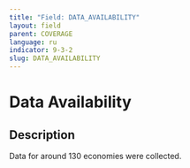 ```yaml
---
title: "Field: DATA_AVAILABILITY"
layout: field
parent: COVERAGE
language: ru
indicator: 9-3-2
slug: DATA_AVAILABILITY
---
```

# Data Availability

## Description

Data for around 130 economies were collected.